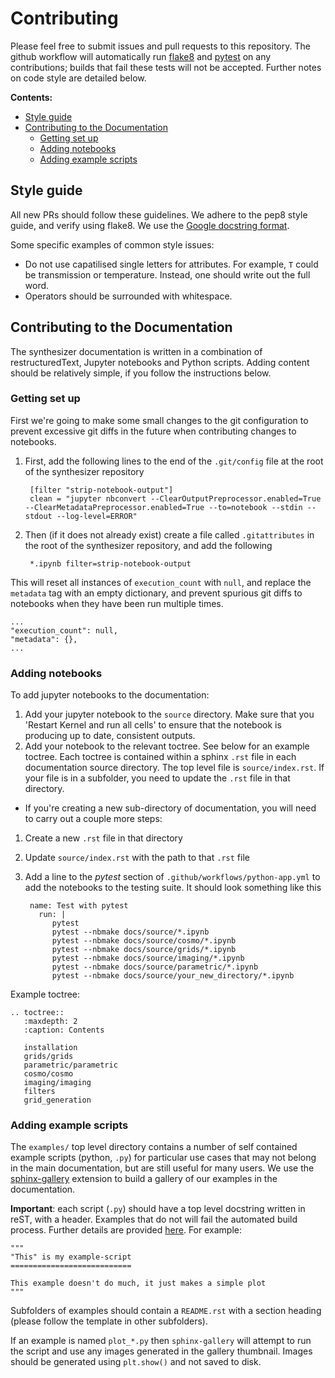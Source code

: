 # Contributing 

Please feel free to submit issues and pull requests to this repository. 
The github workflow will automatically run [flake8](https://flake8.pycqa.org/en/latest/) and [pytest](https://docs.pytest.org/en/7.2.x/) on any contributions; builds that fail these tests will not be accepted. Further notes on code style are detailed below.

**Contents:**
- [Style guide](#style-guide)
- [Contributing to the Documentation](#contributing-to-the-documentation)
    - [Getting set up](#getting-set-up)
    - [Adding notebooks](#adding-notebooks)
    - [Adding example scripts](#adding-example-scripts)


## Style guide
All new PRs should follow these guidelines. We adhere to the pep8 style guide, and verify using flake8. We use the [Google docstring format](https://google.github.io/styleguide/pyguide.html#s3.8-comments-and-docstrings).

Some specific examples of common style issues:
- Do not use capatilised single letters for attributes. For example, `T` could be transmission or temperature. Instead, one should write out the full word.
- Operators should be surrounded with whitespace.

## Contributing to the Documentation
The synthesizer documentation is written in a combination of restructuredText, Jupyter notebooks and Python scripts. 
Adding content should be relatively simple, if you follow the instructions below.

### Getting set up

First we're going to make some small changes to the git configuration to prevent excessive git diffs in the future when contributing changes to notebooks.

1. First, add the following lines to the end of the `.git/config` file at the root of the synthesizer repository

        [filter "strip-notebook-output"]
        clean = "jupyter nbconvert --ClearOutputPreprocessor.enabled=True --ClearMetadataPreprocessor.enabled=True --to=notebook --stdin --stdout --log-level=ERROR"

2. Then (if it does not already exist) create a file called `.gitattributes` in the root of the synthesizer repository, and add the following

        *.ipynb filter=strip-notebook-output


This will reset all instances of `execution_count` with `null`, and replace the `metadata` tag with an empty dictionary, and prevent spurious git diffs to notebooks when they have been run multiple times.

    ...
    "execution_count": null,
    "metadata": {},
    ...

### Adding notebooks
To add jupyter notebooks to the documentation:

1. Add your jupyter notebook to the `source` directory. Make sure that you 'Restart Kernel and run all cells' to ensure that the notebook is producing up to date, consistent outputs.
2. Add your notebook to the relevant toctree. See below for an example toctree. Each toctree is contained within a sphinx `.rst` file in each documentation source directory. The top level file is `source/index.rst`. If your file is in a subfolder, you need to update the `.rst` file in that directory.

- If you're creating a new sub-directory of documentation, you will need to carry out a couple more steps:
1. Create a new `.rst` file in that directory
2. Update `source/index.rst` with the path to that `.rst` file
3. Add a line to the *pytest* section of `.github/workflows/python-app.yml` to add the notebooks to the testing suite. It should look something like this
  
        name: Test with pytest
          run: |
             pytest
             pytest --nbmake docs/source/*.ipynb
             pytest --nbmake docs/source/cosmo/*.ipynb
             pytest --nbmake docs/source/grids/*.ipynb
             pytest --nbmake docs/source/imaging/*.ipynb
             pytest --nbmake docs/source/parametric/*.ipynb
             pytest --nbmake docs/source/your_new_directory/*.ipynb

Example toctree:

    .. toctree::
       :maxdepth: 2
       :caption: Contents
    
       installation
       grids/grids
       parametric/parametric
       cosmo/cosmo
       imaging/imaging
       filters
       grid_generation

### Adding example scripts

The `examples/` top level directory contains a number of self contained example scripts (python, `.py`) for particular use cases that may not belong in the main documentation, but are still useful for many users. We use the [sphinx-gallery](https://sphinx-gallery.github.io/stable/index.html) extension to build a gallery of our examples in the documentation.

**Important**: each script (`.py`) should have a top level docstring written in reST, with a header. Examples that do not will fail the automated build process. Further details are provided [here](https://sphinx-gallery.github.io/stable/syntax.html). For example:

    """
    "This" is my example-script
    ===========================

    This example doesn't do much, it just makes a simple plot
    """


Subfolders of examples should contain a `README.rst` with a section heading (please follow the template in other subfolders).

If an example is named `plot_*.py` then `sphinx-gallery` will attempt to run the script and use any images generated in the gallery thumbnail. Images should be generated using `plt.show()` and not saved to disk.
